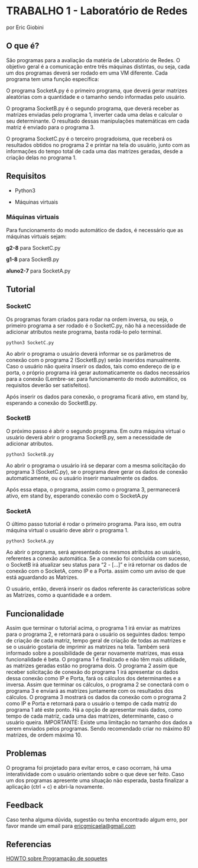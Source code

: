 # TRABALHO 1  - Laboratório de Redes
por Eric Giobini

## O que é?

São programas para a avaliação da matéria de Laboratório de Redes. 
O objetivo geral é a comunicação entre três máquinas distintas, ou seja, cada um dos programas deverá ser rodado em uma VM diferente.
Cada programa tem uma função específica: 

O programa SocketA.py é o primeiro programa, que deverá gerar matrizes aleatórias com a quantidade e o tamanho sendo informadas pelo usuário.

O programa SocketB.py é o segundo programa, que deverá receber as matrizes enviadas pelo programa 1, inverter cada uma delas e calcular o seu determinante. O resultado dessas manipulações matemáticas em cada matriz é enviado para o programa 3.

O programa SocketC.py é o terceiro progradoisma, que receberá os resultados obtidos no programa 2 e printar na tela do usuário, junto com as informações do tempo total de cada uma das matrizes geradas, desde a criação delas no programa 1.

## Requisitos

- Python3

- Máquinas virtuais

### Máquinas virtuais

Para funcionamento do modo automático de dados, é necessário que as máquinas virtuais sejam:


**g2-8** para SocketC.py

**g1-8** para SocketB.py

**aluno2-7** para SocketA.py

 

## Tutorial
### SocketC


Os programas foram criados para rodar na ordem inversa, ou seja, o primeiro programa a ser rodado é o SocketC.py, não há a necessidade de adicionar atributos neste programa, basta rodá-lo pelo terminal.
~~~
python3 SocketC.py 
~~~
Ao abrir o programa o usuário deverá informar se os parâmetros de conexão com o programa 2 (SocketB.py) serão inseridos manualmente. Caso o usuário não queira inserir os dados, tais como endereço de ip e porta, o próprio programa irá gerar automaticamente os dados necessários para a conexão (Lembre-se: para funcionamento do modo automático, os requisitos deverão ser satisfeitos). 

Após inserir os dados para conexão, o programa ficará ativo, em stand by, esperando a conexão do SocketB.py. 
### SocketB
O próximo passo é abrir o segundo programa.
Em outra máquina virtual o usuário deverá abrir o programa SocketB.py, sem a necessidade de adicionar atributos.
~~~
python3 SocketB.py 
~~~ 
Ao abrir o programa o usuário irá se deparar com a mesma solicitação do programa 3 (SocketC.py), se o programa deve gerar os dados de conexão automaticamente, ou o usuário inserir manualmente os dados. 

Após essa etapa, o programa, assim como o programa 3, permanecerá ativo, em stand by, esperando conexão com o SocketA.py
### SocketA
O último passo tutorial é rodar o primeiro programa. Para isso, em outra máquina virtual o usuário deve abrir o programa 1.
~~~
python3 SocketA.py 
~~~ 
Ao abrir o programa, será apresentado os mesmos atributos ao usuário, referentes a conexão automática.
Se a conexão foi concluída com sucesso, o SocketB irá atualizar seu status para “2 - [...]” e irá retornar os dados de conexão com o SocketA, como IP e a Porta. assim como um aviso de que está aguardando as Matrizes. 

O usuário, então, deverá inserir os dados referente às características sobre as Matrizes, como a quantidade e a ordem.


## Funcionalidade

Assim que terminar o tutorial acima, o programa 1 irá enviar as matrizes para o programa 2, e retornará para o usuário os seguintes dados: tempo de criação de cada matriz, tempo geral de criação de todas as matrizes e se o usuário gostaria de imprimir as matrizes na tela. Também será informado sobre a possibilidade de gerar novamente matrizes, mas essa funcionalidade é beta.
O programa 1 é finalizado e não têm mais utilidade, as matrizes geradas estão no programa dois. O programa 2 assim que receber solicitação de conexão do programa 1 irá apresentar os dados dessa conexão como IP e Porta, fará os cálculos dos determinantes e a inversa.
Assim que terminar os cálculos, o programa 2 se conectará com o programa 3 e enviará as matrizes juntamente com os resultados dos cálculos. 
O programa 3 mostrará os dados da conexão com o programa 2 como IP e Porta e retornará para o usuário o tempo de cada matriz do programa 1 até este ponto. Há a opção de apresentar mais dados, como tempo de cada matriz, cada uma das matrizes, determinante, caso o usuário queira.
IMPORTANTE: Existe uma limitação no tamanho dos dados a serem enviados pelos programas. Sendo recomendado criar no máximo 80 matrizes, de ordem máxima 10.


## Problemas

O programa foi projetado para evitar erros, e caso ocorram, há uma interatividade com o usuário orientando sobre o que deve ser feito. Caso um dos programas apresente uma situação não esperada, basta finalizar a aplicação (ctrl + c) e abri-la novamente.

## Feedback

Caso tenha alguma dúvida, sugestão ou tenha encontrado algum erro, por favor mande um email para ericgmicaela@gmail.com

## Referencias
[HOWTO sobre Programação de  soquetes](https://docs.python.org/pt-br/3/howto/sockets.html)

